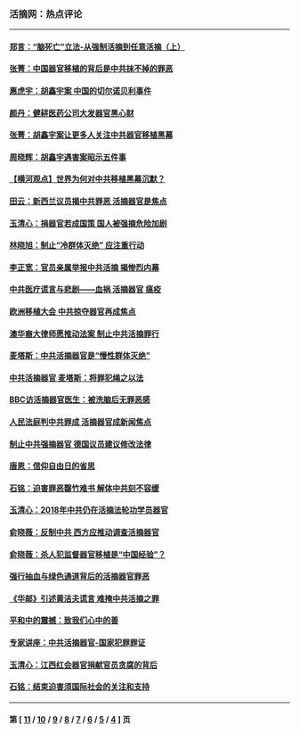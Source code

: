 ### 活摘网：热点评论
---
#### [郑言：“脑死亡”立法-从强制活摘到任意活摘（上）](../../pages/nf5879/n14077933.md?10180430) 
#### [张菁：中国器官移植的背后是中共抹不掉的罪恶](../../pages/nf5879/n13974977.md?10180430) 
#### [惠虎宇：胡鑫宇案 中国的切尔诺贝利事件](../../pages/nf5879/n13942916.md?10180430) 
#### [颜丹：健耕医药公司大发器官黑心财](../../pages/nf5879/n13940134.md?10180430) 
#### [张菁：胡鑫宇案让更多人关注中共器官移植黑幕](../../pages/nf5879/n13929073.md?10180430) 
#### [周晓辉：胡鑫宇遇害案昭示五件事](../../pages/nf5879/n13921870.md?10180430) 
#### [【横河观点】世界为何对中共移植黑幕沉默？](../../pages/nf5879/n13244249.md?10180430) 
#### [田云：新西兰议员揭中共罪恶 活摘器官是焦点](../../pages/nf5879/n13070629.md?10180430) 
#### [玉清心：捐器官若成国策 国人被强摘危险加剧](../../pages/nf5879/n12802713.md?10180430) 
#### [林晓旭：制止“冷群体灭绝” 应注重行动](../../pages/nf5879/n12779736.md?10180430) 
#### [李正宽：官员亲属举报中共活摘 揭惨烈内幕](../../pages/nf5879/n12684490.md?10180430) 
#### [中共医疗谎言与悲剧——血祸 活摘器官 瘟疫](../../pages/nf5879/n12372103.md?10180430) 
#### [欧洲移植大会 中共掠夺器官再成焦点](../../pages/nf5879/n11538883.md?10180430) 
#### [澳华裔大律师愿推动法案 制止中共活摘罪行](../../pages/nf5879/n11377039.md?10180430) 
#### [麦塔斯：中共活摘器官是“慢性群体灭绝”](../../pages/nf5879/n11350529.md?10180430) 
#### [中共活摘器官 麦塔斯：将罪犯绳之以法](../../pages/nf5879/n11347973.md?10180430) 
#### [BBC访活摘器官医生：被洗脑后无罪恶感](../../pages/nf5879/n11335935.md?10180430) 
#### [人民法庭判中共罪成 活摘器官成新闻焦点](../../pages/nf5879/n11331578.md?10180430) 
#### [制止中共强摘器官 德国议员建议修改法律](../../pages/nf5879/n11249451.md?10180430) 
#### [唐恩：信仰自由日的省思](../../pages/nf5879/n11003525.md?10180430) 
#### [石铭：迫害罪恶罄竹难书  解体中共刻不容缓](../../pages/nf5879/n10942855.md?10180430) 
#### [玉清心：2018年中共仍在活摘法轮功学员器官](../../pages/nf5879/n10914646.md?10180430) 
#### [俞晓薇：反制中共 西方应推动调查活摘器官](../../pages/nf5879/n10794671.md?10180430) 
#### [俞晓薇：杀人犯监督器官移植是“中国经验”？](../../pages/nf5879/n10466427.md?10180430) 
#### [强行抽血与绿色通道背后的活摘器官罪恶](../../pages/nf5879/n10004708.md?10180430) 
#### [《华邮》引述黄洁夫谎言 难掩中共活摘之罪](../../pages/nf5879/n9642309.md?10180430) 
#### [平和中的震撼：致我们心中的善](../../pages/nf5879/n9021123.md?10180430) 
#### [专家讲座：中共活摘器官-国家犯罪罪证](../../pages/nf5879/n8828153.md?10180430) 
#### [玉清心：江西红会器官捐献官员贪腐的背后](../../pages/nf5879/n8522122.md?10180430) 
#### [石铭：结束迫害须国际社会的关注和支持](../../pages/nf5879/n8443497.md?10180430) 

---
#### 第 [ [11](./11.md?10180430) / [10](./10.md?10180430) / [9](./9.md?10180430) / [8](./8.md?10180430) / [7](./7.md?10180430) / [6](./6.md?10180430) / [5](./5.md?10180430) / [4](./4.md?10180430) ] 页
